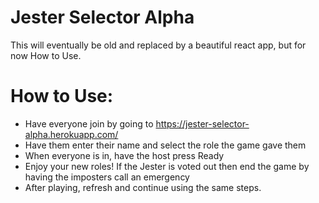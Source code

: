 # Jester Selector Alpha

This will eventually be old and replaced by a beautiful react app, but for now How to Use.

# How to Use:
- Have everyone join by going to https://jester-selector-alpha.herokuapp.com/
- Have them enter their name and select the role the game gave them
- When everyone is in, have the host press Ready
- Enjoy your new roles! If the Jester is voted out then end the game by having the imposters call an emergency
- After playing, refresh and continue using the same steps.
